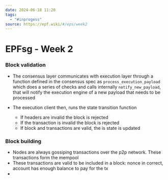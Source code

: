 ```yaml
---
date: 2024-06-18 11:20
tags:
  - "#inprogess"
source: https://epf.wiki/#/eps/week2
---
```

# EPFsg - Week 2

### Block validation
- The consensus layer communicates with execution layer through a function defined in the  consensus spec as `process_execution_payload` which does a series of checks and calls internally `notify_new_payload`, that will notify the execution engine of a new payload that needs to be processed 

- The execution client then, runs the state transition function
	- If headers are invalid the block is rejected
	- If the transaction is invalid the block is rejected
	- If block and transactions are valid, the is state is updated

### Block building
- Nodes are always gossiping transactions over the p2p network. These transactions form the mempool
- These transactions are valid to be included in a block: nonce in correct, account has enough balance to pay for the tx
- 
